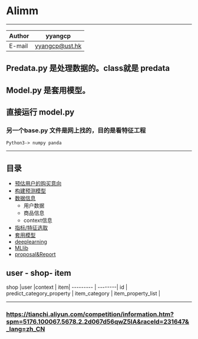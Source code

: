 # Alimm
****
	
|Author|yyangcp|
|---|---
|E-mail|yyangcp@ust.hk


## Predata.py 是处理数据的。class就是 predata
## Model.py 是套用模型。
## 直接运行 model.py
### 另一个base.py 文件是网上找的，目的是看特征工程
```
Python3-> numpy panda
```
****
## 目录
* [预估用户的购买意向](#)
* [构建预测模型](#)
* [数据信息](#文本)
    * 用户数据
    * 商品信息
    * context信息
* [指标/特征选取](#块引用)
* [套用模型](#代码高亮)
* [deeplearning](#表格) 
* [MLlib](#表情)
* [proposal&Report](#diff语法)

user - shop- item
--------

shop  |user  |context  | item|
--------- | --------|
id  | predict_category_property |
item_category  | item_property_list |

------
### https://tianchi.aliyun.com/competition/information.htm?spm=5176.100067.5678.2.2d067d56qwZ5IA&raceId=231647&_lang=zh_CN 
